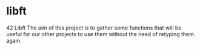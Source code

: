 # libft
42 Libft
The aim of this project is to gather some functions that will be useful for our other projects to use them without the need of retyping them again.
